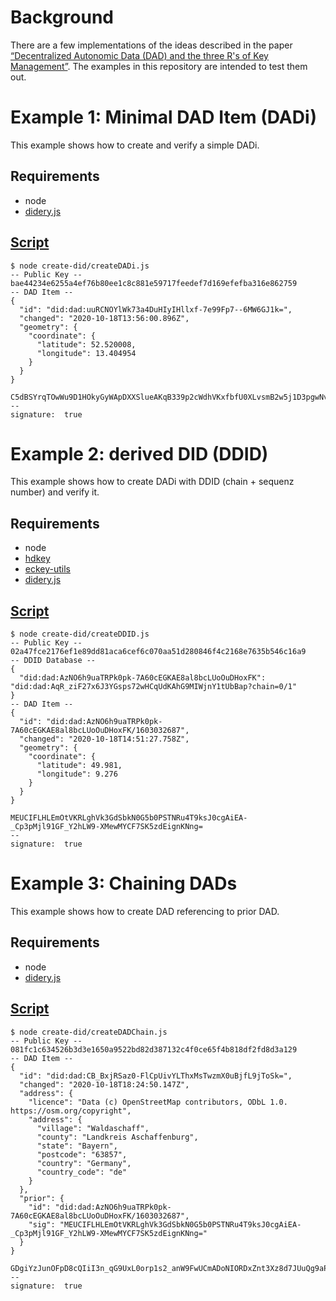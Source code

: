 Background
==========

There are a few implementations of the ideas described in the paper [“Decentralized Autonomic Data (DAD) and the three R's of Key Management”](https://github.com/WebOfTrustInfo/rebooting-the-web-of-trust-spring2018/blob/master/final-documents/DecentralizedAutonomicData.md). The examples in this repository are intended to test them out.

Example 1: Minimal DAD Item (DADi)
======================

This example shows how to create and verify a simple DADi.

Requirements 
------------

* node
* [didery.js](https://github.com/reputage/didery.js)

[Script](create-did/createDADi.js)
------
```
$ node create-did/createDADi.js
-- Public Key --
bae44234e6255a4ef76b80ee1c8c881e59717feedef7d169efefba316e862759
-- DAD Item --
{
  "id": "did:dad:uuRCNOYlWk73a4DuHIyIHllxf-7e99Fp7--6MW6GJ1k=",
  "changed": "2020-10-18T13:56:00.896Z",
  "geometry": {
    "coordinate": {
      "latitude": 52.520008,
      "longitude": 13.404954
    }
  }
}

C5dBSYrqTOwWu9D1HOkyGyWApDXXSlueAKqB339p2cWdhVKxfbfU0XLvsmB2w5j1D3pgwNvXGFTO4CG8VTpHDg==
--
signature:  true
```
Example 2: derived DID (DDID)
======================

This example shows how to create DADi with DDID (chain + sequenz number) and verify it.

Requirements 
------------

* node
* [hdkey](https://github.com/cryptocoinjs/hdkey)
* [eckey-utils](https://github.com/tibetty/eckey-utils)
* [didery.js](https://github.com/reputage/didery.js)

[Script](create-did/createDDID.js)
------
```
$ node create-did/createDDID.js
-- Public Key --
02a47fce2176ef1e89dd81aca6cef6c070aa51d280846f4c2168e7635b546c16a9
-- DDID Database --
{
  "did:dad:AzNO6h9uaTRPk0pk-7A60cEGKAE8al8bcLUoOuDHoxFK": "did:dad:AqR_ziF27x6J3YGsps72wHCqUdKAhG9MIWjnY1tUbBap?chain=0/1"
}
-- DAD Item --
{
  "id": "did:dad:AzNO6h9uaTRPk0pk-7A60cEGKAE8al8bcLUoOuDHoxFK/1603032687",
  "changed": "2020-10-18T14:51:27.758Z",
  "geometry": {
    "coordinate": {
      "latitude": 49.981,
      "longitude": 9.276
    }
  }
}

MEUCIFLHLEmOtVKRLghVk3GdSbkN0G5b0PSTNRu4T9ksJ0cgAiEA-_Cp3pMjl91GF_Y2hLW9-XMewMYCF7SK5zdEignKNng=
--
signature:  true
```
Example 3: Chaining DADs
======================

This example shows how to create DAD referencing to prior DAD.

Requirements 
------------

* node
* [didery.js](https://github.com/reputage/didery.js)

[Script](create-did/createDADChain.js)
------
```
$ node create-did/createDADChain.js
-- Public Key --
081fc1c634526b3d3e1650a9522bd82d387132c4f0ce65f4b818df2fd8d3a129
-- DAD Item --
{
  "id": "did:dad:CB_BxjRSaz0-FlCpUivYLThxMsTwzmX0uBjfL9jToSk=",
  "changed": "2020-10-18T18:24:50.147Z",
  "address": {
    "licence": "Data (c) OpenStreetMap contributors, ODbL 1.0. https://osm.org/copyright",
    "address": {
      "village": "Waldaschaff",
      "county": "Landkreis Aschaffenburg",
      "state": "Bayern",
      "postcode": "63857",
      "country": "Germany",
      "country_code": "de"
    }
  },
  "prior": {
    "id": "did:dad:AzNO6h9uaTRPk0pk-7A60cEGKAE8al8bcLUoOuDHoxFK/1603032687",
    "sig": "MEUCIFLHLEmOtVKRLghVk3GdSbkN0G5b0PSTNRu4T9ksJ0cgAiEA-_Cp3pMjl91GF_Y2hLW9-XMewMYCF7SK5zdEignKNng="
  }
}

GDgiYzJunOFpD8cQIiI3n_qG9UxL0orp1s2_anW9FwUCmADoNIORDxZnt3Xz8d7JUuQg9aPCHOtuzo1X3TkSBg==
--
signature:  true
```
